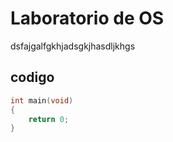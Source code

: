# Laboratorio de OS

dsfajgalfgkhjadsgkjhasdljkhgs

## codigo
```cpp
int main(void)
{
    return 0;
}
```
